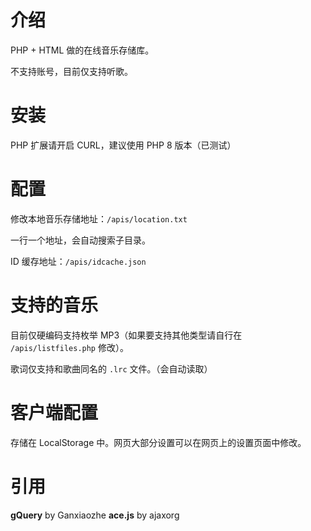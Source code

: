 # 介绍

PHP + HTML 做的在线音乐存储库。

不支持账号，目前仅支持听歌。

# 安装

PHP 扩展请开启 CURL，建议使用 PHP 8 版本（已测试）

# 配置

修改本地音乐存储地址：`/apis/location.txt`

一行一个地址，会自动搜索子目录。

ID 缓存地址：`/apis/idcache.json`

# 支持的音乐

目前仅硬编码支持枚举 MP3（如果要支持其他类型请自行在 `/apis/listfiles.php` 修改）。

歌词仅支持和歌曲同名的 `.lrc` 文件。（会自动读取）

# 客户端配置

存储在 LocalStorage 中。网页大部分设置可以在网页上的设置页面中修改。

# 引用

**gQuery** by Ganxiaozhe
**ace.js** by ajaxorg